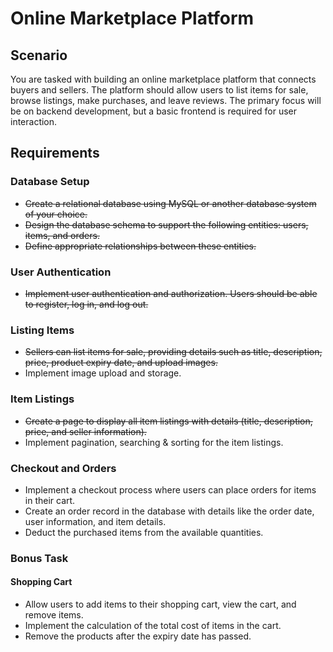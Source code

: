 # Online Marketplace Platform

## Scenario

You are tasked with building an online marketplace platform that connects buyers and sellers. The platform should allow users to list items for sale, browse listings, make purchases, and leave reviews. The primary focus will be on backend development, but a basic frontend is required for user interaction.

## Requirements

### Database Setup

- ~~Create a relational database using MySQL or another database system of your choice.~~
- ~~Design the database schema to support the following entities: users, items, and orders.~~
- ~~Define appropriate relationships between these entities.~~

### User Authentication

- ~~Implement user authentication and authorization. Users should be able to register, log in, and log out.~~

### Listing Items

- ~~Sellers can list items for sale, providing details such as title, description, price, product expiry date, and upload images.~~
- Implement image upload and storage.

### Item Listings

- ~~Create a page to display all item listings with details (title, description, price, and seller information).~~
- Implement pagination, searching & sorting for the item listings.

### Checkout and Orders

- Implement a checkout process where users can place orders for items in their cart.
- Create an order record in the database with details like the order date, user information, and item details.
- Deduct the purchased items from the available quantities.

### Bonus Task

#### Shopping Cart

- Allow users to add items to their shopping cart, view the cart, and remove items.
- Implement the calculation of the total cost of items in the cart.
- Remove the products after the expiry date has passed.
